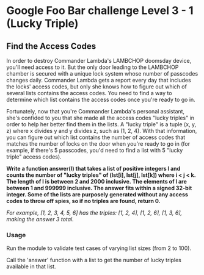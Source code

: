 # Google Foo Bar challenge Level 3 - 1 (Lucky Triple)

## Find the Access Codes
In order to destroy Commander Lambda's LAMBCHOP doomsday device, you'll need
access to it. But the only door leading to the LAMBCHOP chamber is secured with
a unique lock system whose number of passcodes changes daily. Commander Lambda
gets a report every day that includes the locks' access codes, but only she
knows how to figure out which of several lists contains the access codes. You
need to find a way to determine which list contains the access codes once
you're ready to go in.

Fortunately, now that you're Commander Lambda's personal assistant, she's
confided to you that she made all the access codes "lucky triples" in order to
help her better find them in the lists. A "lucky triple" is a tuple (x, y, z)
where x divides y and y divides z, such as (1, 2, 4). With that information,
you can figure out which list contains the number of access codes that matches
the number of locks on the door when you're ready to go in (for example, if
there's 5 passcodes, you'd need to find a list with 5 "lucky triple" access
codes).

**Write a function answer(l) that takes a list of positive integers l and counts
the number of "lucky triples" of (lst[i], lst[j], lst[k]) where i < j < k.
The length of l is between 2 and 2000 inclusive.  The elements of l are between
1 and 999999 inclusive.  The answer fits within a signed 32-bit integer. Some
of the lists are purposely generated without any access codes to throw off
spies, so if no triples are found, return 0.**

*For example, [1, 2, 3, 4, 5, 6] has the triples: [1, 2, 4], [1, 2, 6],
[1, 3, 6], making the answer 3 total.*


### Usage
Run the module to validate test cases of varying list sizes (from 2 to 100).

Call the 'answer' function with a list to get the number of lucky triples available in that list.
